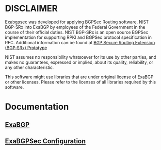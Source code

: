 
# DISCLAIMER

Exabgpsec was developed for applying BGPSec Routing software, NIST BGP-SRx
into ExaBGP by employees of the Federal Government in the course of their 
official duties. NIST BGP-SRx is an open source BGPSec implementation for 
supporting RPKI and BGPSec protocol specification in RFC. 
Additional information can be found at [BGP Secure Routing Extension (BGP‑SRx) Prototype](https://www.nist.gov/services-resources/software/bgp-secure-routing-extension-bgp-srx-prototype)


NIST assumes no responsibility whatsoever for its use by other parties,
and makes no guarantees, expressed or implied, about its quality,
reliability, or any other characteristic.

This software might use libraries that are under original license of
ExaBGP or other licenses. Please refer to the licenses of all libraries 
required by this software.


# Documentation
## [ExaBGP](README_exabgp.md)

## [ExaBGPSec Configuration](README_bgpsec.md)


